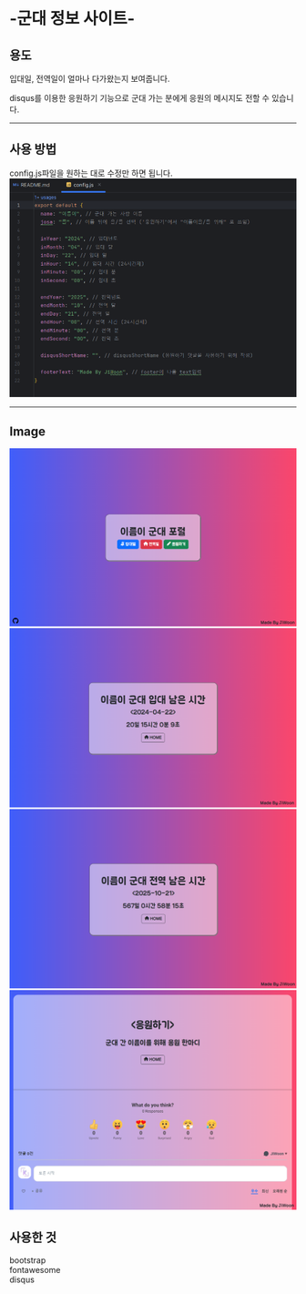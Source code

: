# -군대 정보 사이트-

## 용도
입대일, 전역일이 얼마나 다가왔는지 보여줍니다.

disqus를 이용한 응원하기 기능으로 군대 가는 분에게 응원의 메시지도 전할 수 있습니다.

---

## 사용 방법
config.js파일을 원하는 대로 수정만 하면 됩니다.
![configImg.png](readmeImg/configImg.png)

---

## Image
![home.png](readmeImg/home.png)
![enlist.png](readmeImg/enlist.png)
![discharge.png](readmeImg/discharge.png)
![message.png](readmeImg/message.png)

## 사용한 것
bootstrap<br>
fontawesome<br>
disqus